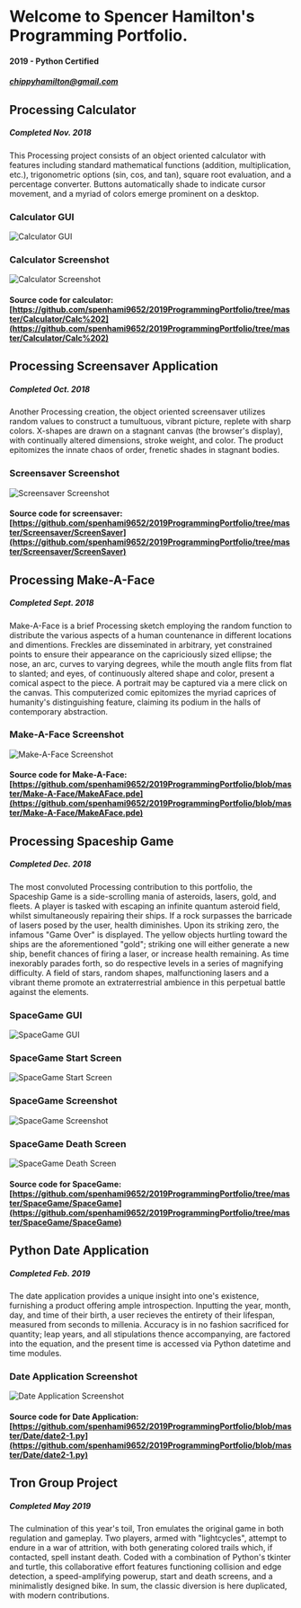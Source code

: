 # Welcome to Spencer Hamilton's Programming Portfolio.
#### 2019 - Python Certified
##### chippyhamilton@gmail.com



## Processing Calculator
##### Completed Nov. 2018


This Processing project consists of an object oriented calculator with features including standard mathematical functions (addition, multiplication, etc.), trigonometric options (sin, cos, and tan), square root evaluation, and a percentage converter. Buttons automatically shade to indicate cursor movement, and a myriad of colors emerge prominent on a desktop.

### Calculator GUI
![Calculator GUI](https://github.com/spenhami9652/2019ProgrammingPortfolio/blob/master/Calculator/CalculatorDrawing.png?raw=true)

### Calculator Screenshot
![Calculator Screenshot](https://github.com/spenhami9652/2019ProgrammingPortfolio/blob/master/Calculator/Calc.png?raw=true)

#### Source code for calculator: [https://github.com/spenhami9652/2019ProgrammingPortfolio/tree/master/Calculator/Calc%202](https://github.com/spenhami9652/2019ProgrammingPortfolio/tree/master/Calculator/Calc%202)


## Processing Screensaver Application
##### Completed Oct. 2018


Another Processing creation, the object oriented screensaver utilizes random values to construct a tumultuous, vibrant picture, replete with sharp colors. X-shapes are drawn on a stagnant canvas (the browser's display), with continually altered dimensions, stroke weight, and color. The product epitomizes the innate chaos of order, frenetic shades in stagnant bodies.

### Screensaver Screenshot
![Screensaver Screenshot](https://github.com/spenhami9652/2019ProgrammingPortfolio/blob/master/Screensaver/Screensaver.png?raw=true)

#### Source code for screensaver: [https://github.com/spenhami9652/2019ProgrammingPortfolio/tree/master/Screensaver/ScreenSaver](https://github.com/spenhami9652/2019ProgrammingPortfolio/tree/master/Screensaver/ScreenSaver)


## Processing Make-A-Face
##### Completed Sept. 2018


Make-A-Face is a brief Processing sketch employing the random function to distribute the various aspects of a human countenance in different locations and dimentions. Freckles are disseminated in arbitrary, yet constrained points to ensure their appearance on the capriciously sized ellipse; the nose, an arc, curves to varying degrees, while the mouth angle flits from flat to slanted; and eyes, of continuously altered shape and color, present a comical aspect to the piece. A portrait may be captured via a mere click on the canvas. This computerized comic epitomizes the myriad caprices of humanity's distinguishing feature, claiming its podium in the halls of contemporary abstraction.

### Make-A-Face Screenshot
![Make-A-Face Screenshot](https://github.com/spenhami9652/2019ProgrammingPortfolio/blob/master/Make-A-Face/line-000689.png)

#### Source code for Make-A-Face: [https://github.com/spenhami9652/2019ProgrammingPortfolio/blob/master/Make-A-Face/MakeAFace.pde](https://github.com/spenhami9652/2019ProgrammingPortfolio/blob/master/Make-A-Face/MakeAFace.pde)


## Processing Spaceship Game
##### Completed Dec. 2018


The most convoluted Processing contribution to this portfolio, the Spaceship Game is a side-scrolling mania of asteroids, lasers, gold, and fleets. A player is tasked with escaping an infinite quantum asteroid field, whilst simultaneously repairing their ships. If a rock surpasses the barricade of lasers posed by the user, health diminishes. Upon its striking zero, the infamous "Game Over" is displayed. The yellow objects hurtling toward the ships are the aforementioned "gold"; striking one will either generate a new ship, benefit chances of firing a laser, or increase health remaining. As time inexorably parades forth, so do respective levels in a series of magnifying difficulty. A field of stars, random shapes, malfunctioning lasers and a vibrant theme promote an extraterrestrial ambience in this perpetual battle against the elements.

### SpaceGame GUI
![SpaceGame GUI](https://github.com/spenhami9652/2019ProgrammingPortfolio/blob/master/SpaceGame/SpaceshipGame.png?raw=true)

### SpaceGame Start Screen
![SpaceGame Start Screen](https://github.com/spenhami9652/2019ProgrammingPortfolio/blob/master/SpaceGame/SpaceGameScreenshot.PNG?raw=true)

### SpaceGame Screenshot
![SpaceGame Screenshot](https://github.com/spenhami9652/2019ProgrammingPortfolio/blob/master/SpaceGame/SpaceGameScreenshot1.PNG?raw=true)

### SpaceGame Death Screen
![SpaceGame Death Screen](https://github.com/spenhami9652/2019ProgrammingPortfolio/blob/master/SpaceGame/SpaceGameScreenshot2.PNG?raw=true)

#### Source code for SpaceGame: [https://github.com/spenhami9652/2019ProgrammingPortfolio/tree/master/SpaceGame/SpaceGame](https://github.com/spenhami9652/2019ProgrammingPortfolio/tree/master/SpaceGame/SpaceGame)


## Python Date Application
##### Completed Feb. 2019


The date application provides a unique insight into one's existence, furnishing a product offering ample introspection. Inputting the year, month, day, and time of their birth, a user recieves the entirety of their lifespan, measured from seconds to millenia. Accuracy is in no fashion sacrificed for quantity; leap years, and all stipulations thence accompanying, are factored into the equation, and the present time is accessed via Python datetime and time modules.

### Date Application Screenshot
![Date Application Screenshot](https://github.com/spenhami9652/2019ProgrammingPortfolio/blob/master/Date/DateScreenshot.PNG?raw=true)

#### Source code for Date Application: [https://github.com/spenhami9652/2019ProgrammingPortfolio/blob/master/Date/date2-1.py](https://github.com/spenhami9652/2019ProgrammingPortfolio/blob/master/Date/date2-1.py)


## Tron Group Project
##### Completed May 2019


The culmination of this year's toil, Tron emulates the original game in both regulation and gameplay. Two players, armed with "lightcycles", attempt to endure in a war of attrition, with both generating colored trails which, if contacted, spell instant death. Coded with a combination of Python's tkinter and turtle, this collaborative effort features functioning collision and edge detection, a speed-amplifying powerup, start and death screens, and a minimalistly designed bike. In sum, the classic diversion is here duplicated, with modern contributions.

###
